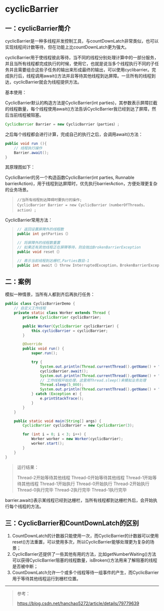 # cyclicBarrier

## 一：cyclicBarrier简介

cyclicBarrier是一种多线程并发控制工具，与countDownLatch非常类似，也可以实现线程间计数等待，但在功能上比countDownLatch更为强大。

cyclicBarrier用于使线程彼此等待，当不同的线程分别处理计算中的一部分服务，并且当所有线程都完成执行的时候，使用它，也就是说当多个线程执行不同的子任务并且需要组合这些子任务的输出来形成最终的输出，可以使用cyclibarrier。完成执行后，线程调用await()方法并且等待其他线程到达屏障。一旦所有的线程到达，cyclicBarrier就会为线程提供方法。

基本使用：

CyclicBarrier默认的构造方法是CyclicBarrier(int parties)，其参数表示屏障拦截的线程数量，每个线程使用await()方法告诉CyclicBarrier我已经到达了屏障，然后当前线程被阻塞。

```java
CyclicBarrier Barrier = new CyclicBarrier（parties）;
```

之后每个线程都会进行计算，完成自己的执行之后，会调用await()方法：

```java
public void run (){
    // 线程执行操作
    Barrier.await();
}
```

其原理图如下：



CyclicBarrier的另一个构造函数CyclicBarrier(int parties, Runnable barrierAction)，用于线程到达屏障时，优先执行barrierAction，方便处理更复杂的业务场景。

> ```
> //当所有线程到达障碍时要执行的操作;
> CyclicBarrier Barrier = new CyclicBarrier（numberOfThreads，action）;
> ```
>

CyclicBarrier常用方法：

> ```java
> // 返回设置屏障外的线程数
> public int getParties（）
> 
> // 将屏障外的线程数重置
> // 如果还有其他线程正在屏障等待，则会抛出BrokenBarrierException
> public void reset（）
> 
> // 表示当前线程到达栅栏,Parties数目-1
> public int await（）throw InterruptedException，BrokenBarrierException
> 
> ```

## 二：案例

模拟一种情景，当所有人都到齐后再执行任务：

```java
public class CyclicBarrierDemo {
    // 自定义工作线程
    private static class Worker extends Thread {
        private CyclicBarrier cyclicBarrier;

        public Worker(CyclicBarrier cyclicBarrier) {
            this.cyclicBarrier = cyclicBarrier;
        }

        @Override
        public void run() {
            super.run();

            try {
                System.out.println(Thread.currentThread().getName() + "开始等待其他线程");
                cyclicBarrier.await();
                System.out.println(Thread.currentThread().getName() + "开始执行");
                // 工作线程开始处理，这里用Thread.sleep()来模拟业务处理
                Thread.sleep(5_000);
                System.out.println(Thread.currentThread().getName() + "执行完毕");
            } catch (Exception e) {
                e.printStackTrace();
            }
        }
    }

    public static void main(String[] args) {
        CyclicBarrier cyclicBarrier = new CyclicBarrier(3);

        for (int i = 0; i < 3; i++) {
            Worker worker = new Worker(cyclicBarrier);
            worker.start();
        }
    }
}
```

> 运行结果：
>
> Thread-2开始等待其他线程
> Thread-0开始等待其他线程
> Thread-1开始等待其他线程
> Thread-1开始执行
> Thread-0开始执行
> Thread-2开始执行
> Thread-0执行完毕
> Thread-2执行完毕
> Thread-1执行完毕

barrier.await()表示某线程已经到达栅栏，当所有线程都到达栅栏外后，会开始执行每个线程的方法。

## 三：CyclicBarrier和CountDownLatch的区别

1. CountDownLatch的计数器只能使用一次，而CyclicBarrier的计数器可以使用reset()方法重置，可以使用多次，所以CyclicBarrier能够处理更为复杂的场景；
2. CyclicBarrier还提供了一些其他有用的方法，比如getNumberWaiting()方法可以获得CyclicBarrier阻塞的线程数量，isBroken()方法用来了解阻塞的线程是否被中断；
3. CountDownLatch允许一个或多个线程等待一组事件的产生，而CyclicBarrier用于等待其他线程运行到栅栏位置。



----

> 参考：
>
> https://blog.csdn.net/hanchao5272/article/details/79779639

